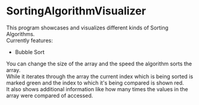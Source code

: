 # SortingAlgorithmVisualizer
This program showcases and visualizes different kinds of Sorting Algorithms.
<br>Currently features:
- Bubble Sort

You can change the size of the array and the speed the algorithm sorts the array.<br>
While it iterates through the array the current index which is being sorted is marked green and the index to which it's being compared is shown red.
<br>It also shows additional information like how many times the values in the array were compared of accessed.
